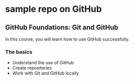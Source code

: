# sample repo on GitHub

## GitHub Foundations: Git and GitHub
In this course, you will learn how to use GitHub successfully.

### The basics
- Understand the use of GitHub
- Create repositories
- Work with Git and GitHub locally
